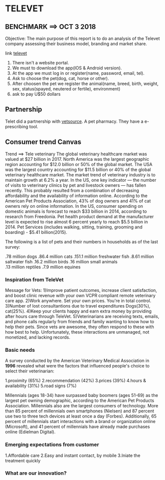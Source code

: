 # TELEVET
## BENCHMARK ==> OCT 3 2018

Objective: The main purpose of this report is to do an analysis of the Televet company assessing their business model, branding and market share.

link [televet](http://gettelevet.com)

1. There isn't a website portal.
2. We must to download the app(IOS & Android version).
3. At the app we must log in or register(name, password, email, tel).
4. Ask to choose the pet(dog, cat, horse or other).
5. After choosen the pet we register the animal(name, breed, birth, weight, sex, status(spayed, neutered or fertile), environment)
6. ask to pay U$50 dollars

## Partnership

Telet did a partnership with [vetsource](https://vetsource.com/news/vetsource-aligns-with-televet-a-veterinary-telemedicine-platform/). A pet pharmacy. They have a e-prescribing tool.


## Consumer trend Canvas

Trend ==> Tele veterinary 
The global veterinary healthcare market was valued at $27 billion in 2017. North America was the largest geographic region accounting for $12.0 billion or 50% of the global market. The USA was the largest country accounting for $11.5 billion or 40% of the global veterinary healthcare market. 
The market trend of veterinary industry is to maintain growth at 6.2% a year.
In the US, one key indicator — the number of visits to veterinary clinics by pet and livestock owners — has fallen recently. This probably resulted from a combination of decreasing affordability and the availability of information online. According to the American Pet Products Association, 43% of dog owners and 41% of cat owners rely on online information.
In the US, consumer spending on domestic animals is forecast to reach $33 billion in 2014, according to research from Freedonia. Pet health product demand at the manufacturer level is expected to rise almost 6 percent yearly to reach $5.5 billion in 2014. Pet Services (includes walking, sitting, training, grooming and boarding) - $5.41 billion(2015).

The following is a list of pets and their numbers in households as of the last survey:

.78 million dogs
.86.4 million cats
.151.1 million freshwater fish
.8.61 million saltwater fish
.16.2 million birds
.16 million small animals  
.13 million reptiles
.7.9 million equines

### Inspiration from TeleVet

Message for Vets:
1)Improve patient outcomes, increase client satisfaction, and boost clinic revenue with your own VCPR compliant remote veterinary care app.
2)Work anywhere. Set your own prices. You're in total control.
3)Number of lost consultantions due to travel expenditures Dogs(30%), cat(25%).
4)Keep your clients happy and earn extra money by providing after hours care through TeleVet.
5)Veterinarians are receiving texts, emails, and phone calls regularly from friends and family wanting to know how to help their pets. Since vets are awesome, they often respond to these with how best to help. Unfortunately, these interactions are unmanaged, not monetized, and lacking records.

### Basic needs

A survey conducted by the American Veterinary Medical Association in **1996** revealed what were the factors that influenced people's choice to select their veterinarian:

1.proximity (65%)
2.recommendation (42%)
3.prices (39%)
4.hours & availability (31%)
5.road signs (7%)

Millennials (ages 18-34) have surpassed baby boomers (ages 51-69) as the largest pet owning demographic, according to the 
American Pet Products Association. Millennials also are the largest consumers of technology. More than 85 percent of 
millennials own smartphones (Nielsen) and 87 percent use two to three tech devices at least once a day (Forbes). Additionally, 
65 percent of millennials start interactions with a brand or organization online (Microsoft), and 41 percent of millennials 
have already made purchases online (Edielman Digital).

### Emerging expectations from customer

1.Affordable care
2.Easy and instant contact, by mobile
3.Iniate the treatment quickly

### What are our innovation?
